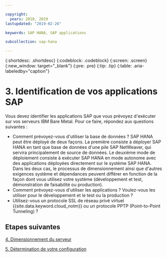 ```yaml
---

copyright:
  years: 2018, 2019
lastupdated: "2019-02-26"

keywords: SAP HANA, SAP applications

subcollection: sap-hana

---
```


{:shortdesc: .shortdesc}
{:codeblock: .codeblock}
{:screen: .screen}
{:new_window: target="_blank"}
{:pre: .pre}
{:tip: .tip}
{:table: .aria-labeledby="caption"}


# 3. Identification de vos applications SAP

Vous devez identifier les applications SAP que vous prévoyez d'exécuter sur vos serveurs IBM Bare Metal. Pour ce faire, répondez aux questions suivantes :

 * Comment prévoyez-vous d'utiliser la base de données ? SAP HANA peut être déployé de deux façons. La première consiste à déployer SAP HANA en tant que base de données d'une pile SAP NetWeaver, qui servira principalement de source de données. Le deuxième mode de déploiement consiste à exécuter SAP HANA en mode autonome avec des applications déployées directement sur le système SAP HANA. Dans les deux cas, le processus de dimensionnement ainsi que d'autres exigences système et dépendances peuvent différer en fonction de la façon dont vous utilisez votre système (développement et test, démonstration de faisabilité ou production).
 * Comment prévoyez-vous d'utiliser les applications ? Voulez-vous les utiliser pour le développement et le test ou la production ?
 * Utilisez-vous un protocole SSL de réseau privé virtuel {{site.data.keyword.cloud_notm}} ou un protocole PPTP (Point-to-Point Tunneling) ?

## Etapes suivantes

  [4. Dimensionnement du serveur](/docs/infrastructure/sap-hana?topic=sap-hana-size_the_server#size_the_server)

  [5. Détermination de votre configuration](/docs/infrastructure/sap-hana?topic=sap-hana-determine_configuration#determine_configuration)
